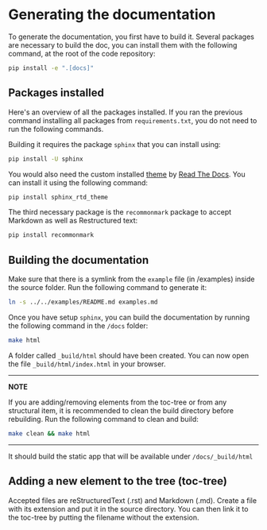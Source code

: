 # Generating the documentation

To generate the documentation, you first have to build it. Several packages are necessary to build the doc,
you can install them with the following command, at the root of the code repository:

```bash
pip install -e ".[docs]"
```

## Packages installed

Here's an overview of all the packages installed. If you ran the previous command installing all packages from
`requirements.txt`, you do not need to run the following commands.

Building it requires the package `sphinx` that you can
install using:

```bash
pip install -U sphinx
```

You would also need the custom installed [theme](https://github.com/readthedocs/sphinx_rtd_theme) by
[Read The Docs](https://readthedocs.org/). You can install it using the following command:

```bash
pip install sphinx_rtd_theme
```

The third necessary package is the `recommonmark` package to accept Markdown as well as Restructured text:

```bash
pip install recommonmark
```

## Building the documentation

Make sure that there is a symlink from the `example` file (in /examples) inside the source folder. Run the following
command to generate it:

```bash
ln -s ../../examples/README.md examples.md
```

Once you have setup `sphinx`, you can build the documentation by running the following command in the `/docs` folder:

```bash
make html
```

A folder called ``_build/html`` should have been created. You can now open the file ``_build/html/index.html`` in your browser. 

---
**NOTE**

If you are adding/removing elements from the toc-tree or from any structural item, it is recommended to clean the build
directory before rebuilding. Run the following command to clean and build:

```bash
make clean && make html
```

---

It should build the static app that will be available under `/docs/_build/html`

## Adding a new element to the tree (toc-tree)

Accepted files are reStructuredText (.rst) and Markdown (.md). Create a file with its extension and put it
in the source directory. You can then link it to the toc-tree by putting the filename without the extension.
